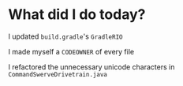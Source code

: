 # What did I do today?

I updated `build.gradle`'s `GradleRIO`

I made myself a `CODEOWNER` of every file

I refactored the unnecessary unicode characters in `CommandSwerveDrivetrain.java`
